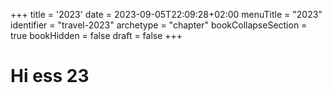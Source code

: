 +++
title = '2023'
date = 2023-09-05T22:09:28+02:00
menuTitle = "2023"
identifier = "travel-2023"
archetype = "chapter"
bookCollapseSection = true
bookHidden = false
draft = false
+++

# Hi ess 23